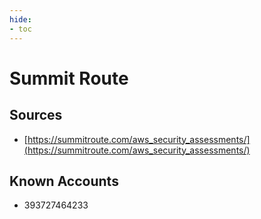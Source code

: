 ```yaml
---
hide:
- toc
---
```


# Summit Route

## Sources

*   [https://summitroute.com/aws_security_assessments/](https://summitroute.com/aws_security_assessments/)

## Known Accounts

*   393727464233